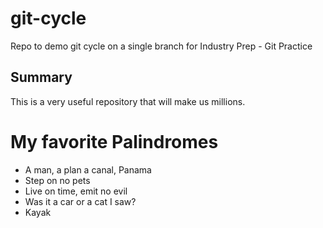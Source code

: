 # git-cycle
Repo to demo git cycle on a single branch for Industry Prep - Git Practice

## Summary

This is a very useful repository that will make us millions.

# My favorite Palindromes

- A man, a plan a canal, Panama
- Step on no pets
- Live on time, emit no evil
- Was it a car or a cat I saw?
- Kayak
